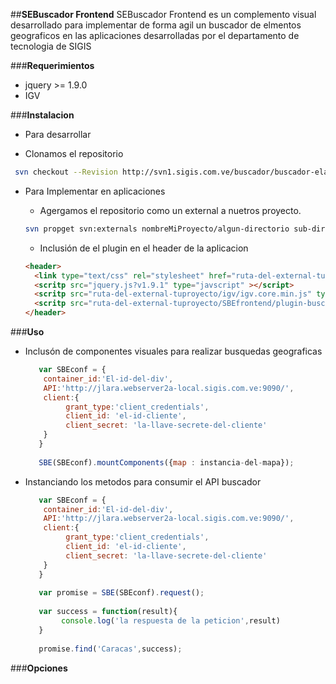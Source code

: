 
##**SEBuscador Frontend**
SEBuscador Frontend es un complemento visual desarrollado para implementar de forma agil un buscador de elmentos geograficos en las aplicaciones desarrolladas por el departamento de tecnologia de SIGIS 

###**Requerimientos**

 * jquery >= 1.9.0
 * IGV

###**Instalacion**

 * Para desarrollar
 
  * Clonamos el repositorio

   ```sh
    svn checkout --Revision http://svn1.sigis.com.ve/buscador/buscador-elasticsearch/SBEfrontend
   ```

* Para Implementar en aplicaciones
 
  * Agergamos el repositorio como un external a nuetros proyecto.

   ```sh
   svn propget svn:externals nombreMiProyecto/algun-directorio sub-directorio-de-los-external http://svn1.sigis.com.ve/buscador/buscador-elasticsearch/SBEfrontend
   ```
   
  * Inclusión de el plugin en el header de la aplicacion
   
   ```html
   <header>
     <link type="text/css" rel="stylesheet" href="ruta-del-external-tuproyecto/SBEfrontend/plugin-buscador.min.css" />
     <scritp src="jquery.js?v1.9.1" type="javscript" ></script>
     <scritp src="ruta-del-external-tuproyecto/igv/igv.core.min.js" type="javscript" ></script>
     <scritp src="ruta-del-external-tuproyecto/SBEfrontend/plugin-buscador.min.js" type="javscript" ></script>
   </header>
   ```

###**Uso**

- Inclusón de componentes visuales para realizar busquedas geograficas

   ```javascript
      var SBEconf = {
       container_id:'El-id-del-div',
       API:'http://jlara.webserver2a-local.sigis.com.ve:9090/',
       client:{
            grant_type:'client_credentials',
            client_id: 'el-id-cliente',
            client_secret: 'la-llave-secrete-del-cliente'
       }
      }
      
      SBE(SBEconf).mountComponents({map : instancia-del-mapa});
   ```

- Instanciando los metodos para consumir el API buscador

   ```javascript
      var SBEconf = {
       container_id:'El-id-del-div',
       API:'http://jlara.webserver2a-local.sigis.com.ve:9090/',
       client:{
            grant_type:'client_credentials',
            client_id: 'el-id-cliente',
            client_secret: 'la-llave-secrete-del-cliente'
       }
      }
      
      var promise = SBE(SBEconf).request();
      
      var success = function(result){
           console.log('la respuesta de la peticion',result)
      }
      
      promise.find('Caracas',success);
   ```

###**Opciones**

